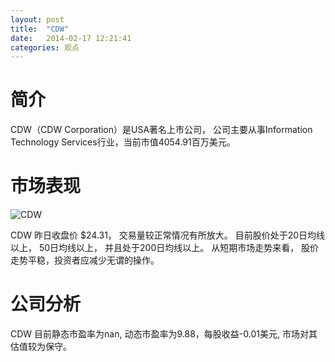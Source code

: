 ```yaml
---
layout: post
title:  "CDW"
date:   2014-02-17 12:21:41
categories: 观点
---
```


# 简介
CDW（CDW Corporation）是USA著名上市公司，
公司主要从事Information Technology Services行业，当前市值4054.91百万美元。

# 市场表现

![CDW](http://finviz.com/chart.ashx?t=CDW&ty=c&ta=1&p=d&s=l)

CDW 昨日收盘价 $24.31，
交易量较正常情况有所放大。
目前股价处于20日均线以上，
50日均线以上，
并且处于200日均线以上。
从短期市场走势来看，
股价走势平稳，投资者应减少无谓的操作。

# 公司分析
CDW 目前静态市盈率为nan, 动态市盈率为9.88，每股收益-0.01美元,
市场对其估值较为保守。
